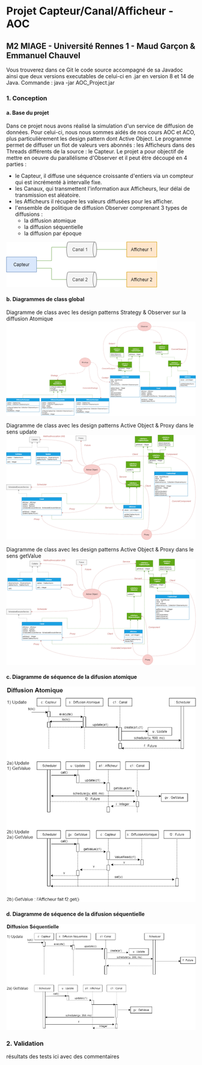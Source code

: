 # Projet Capteur/Canal/Afficheur - AOC
## M2 MIAGE - Université Rennes 1 - Maud Garçon & Emmanuel Chauvel

Vous trouverez dans ce Git le code source accompagné de sa Javadoc ainsi que deux versions executables de celui-ci en .jar en version 8 et 14 de Java.
Commande : java -jar AOC_Project.jar

### 1. Conception
#### a. Base du projet
Dans ce projet nous avons réalisé la simulation d'un service de diffusion de données.
Pour celui-ci, nous nous sommes aidés de nos cours AOC et ACO, plus particulièrement les design pattern dont Active Object.
Le programme permet de diffuser un flot de valeurs vers abonnés : les Afficheurs dans des Threads différents de la source : le Capteur.
Le projet a pour objectif de mettre en oeuvre du parallélisme d'Observer et il peut être découpé en 4 parties :
-   le Capteur, il diffuse une séquence croissante d'entiers via un compteur qui est incrémenté à intervalle fixe.
-   les Canaux, qui transmettent l'information aux Afficheurs, leur délai de transmission est aléatoire.
-   les Afficheurs il récupère les valeurs diffusées pour les afficher.
-   l'ensemble de politique de diffusion Observer comprenant 3 types de diffusions :
    - la diffusion atomique
    - la diffusion séquentielle
    - la diffusion par époque

![alt text](https://github.com/ChibiMG/AOC_Project/blob/master/Images/schema_aoc.png)

#### b. Diagrammes de class global
Diagramme de class avec les design patterns Strategy & Observer sur la diffusion Atomique
![alt text](https://github.com/ChibiMG/AOC_Project/blob/master/Images/diag_class_3_AO.png)

Diagramme de class avec les design patterns Active Object & Proxy dans le sens update
![alt text](https://github.com/ChibiMG/AOC_Project/blob/master/Images/diag_class_1_AO.png)

Diagramme de class avec les design patterns Active Object & Proxy dans le sens getValue
![alt text](https://github.com/ChibiMG/AOC_Project/blob/master/Images/diag_class_2_AO.png)

#### c. Diagramme de séquence de la difusion atomique
![alt text](https://github.com/ChibiMG/AOC_Project/blob/master/Images/diag_sec_M1.png)

#### d. Diagramme de séquence de la difusion séquentielle
![alt text](https://github.com/ChibiMG/AOC_Project/blob/master/Images/diag_sec_M2.png)

### 2. Validation

résultats des tests ici avec des commentaires
